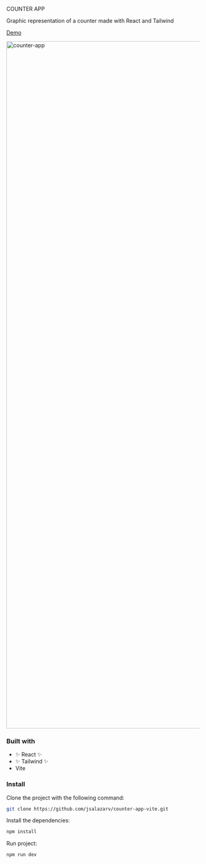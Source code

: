 COUNTER APP


Graphic representation of a counter made with React and Tailwind



[Demo]([Counter](https://jsalazarv.github.io/counter-app-vite/))

<img width="1792" alt="counter-app" src="https://user-images.githubusercontent.com/20529328/188240516-848adf31-6dd4-44b2-9771-93e26fda1284.png">


### Built with

- ✨ React ✨
- ✨ Tailwind ✨
- Vite

### Install

Clone the project with the following command:

```bash
git clone https://github.com/jsalazarv/counter-app-vite.git
```

Install the dependencies:

```bash
npm install
```

Run project:

```bash
npm run dev
```
